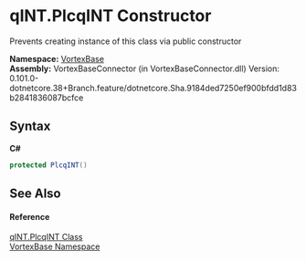 # qINT.PlcqINT Constructor 
 

Prevents creating instance of this class via public constructor

**Namespace:**&nbsp;<a href="N_VortexBase.md">VortexBase</a><br />**Assembly:**&nbsp;VortexBaseConnector (in VortexBaseConnector.dll) Version: 0.101.0-dotnetcore.38+Branch.feature/dotnetcore.Sha.9184ded7250ef900bfdd1d83b2841836087bcfce

## Syntax

**C#**<br />
``` C#
protected PlcqINT()
```


## See Also


#### Reference
<a href="T_VortexBase_qINT_PlcqINT.md">qINT.PlcqINT Class</a><br /><a href="N_VortexBase.md">VortexBase Namespace</a><br />